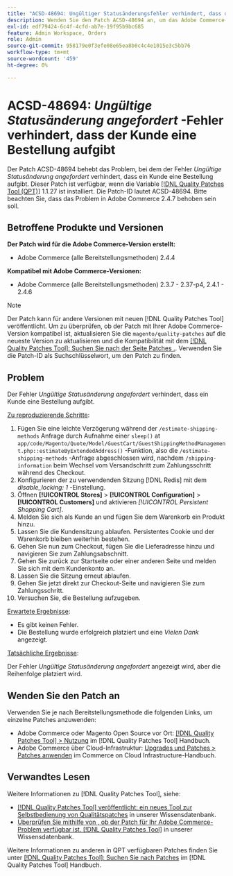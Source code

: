 ```yaml
---
title: "ACSD-48694: Ungültiger Statusänderungsfehler verhindert, dass der Kunde eine Bestellung aufgibt."
description: Wenden Sie den Patch ACSD-48694 an, um das Adobe Commerce-Problem zu beheben, bei dem der Fehler *Ungültige Statusänderung angefordert* verhindert, dass ein Kunde eine Bestellung aufgibt.
exl-id: edf79424-6c4f-4cfd-ab7e-19f95b9bc685
feature: Admin Workspace, Orders
role: Admin
source-git-commit: 958179e0f3efe08e65ea8b0c4c4e1015e3c5bb76
workflow-type: tm+mt
source-wordcount: '459'
ht-degree: 0%

---
```


# ACSD-48694: *Ungültige Statusänderung angefordert* -Fehler verhindert, dass der Kunde eine Bestellung aufgibt

Der Patch ACSD-48694 behebt das Problem, bei dem der Fehler *Ungültige Statusänderung angefordert* verhindert, dass ein Kunde eine Bestellung aufgibt. Dieser Patch ist verfügbar, wenn die Variable [[!DNL Quality Patches Tool (QPT)]](/help/announcements/adobe-commerce-announcements/magento-quality-patches-released-new-tool-to-self-serve-quality-patches.md) 1.1.27 ist installiert. Die Patch-ID lautet ACSD-48694. Bitte beachten Sie, dass das Problem in Adobe Commerce 2.4.7 behoben sein soll.

## Betroffene Produkte und Versionen

**Der Patch wird für die Adobe Commerce-Version erstellt:**

* Adobe Commerce (alle Bereitstellungsmethoden) 2.4.4

**Kompatibel mit Adobe Commerce-Versionen:**

* Adobe Commerce (alle Bereitstellungsmethoden) 2.3.7 - 2.37-p4, 2.4.1 - 2.4.6

>[!NOTE]
>
>Der Patch kann für andere Versionen mit neuen [!DNL Quality Patches Tool] veröffentlicht. Um zu überprüfen, ob der Patch mit Ihrer Adobe Commerce-Version kompatibel ist, aktualisieren Sie die `magento/quality-patches` auf die neueste Version zu aktualisieren und die Kompatibilität mit dem [[!DNL Quality Patches Tool]: Suchen Sie nach der Seite Patches .](https://experienceleague.adobe.com/tools/commerce-quality-patches/index.html). Verwenden Sie die Patch-ID als Suchschlüsselwort, um den Patch zu finden.

## Problem

Der Fehler *Ungültige Statusänderung angefordert* verhindert, dass ein Kunde eine Bestellung aufgibt.

<u>Zu reproduzierende Schritte</u>:

1. Fügen Sie eine leichte Verzögerung während der `/estimate-shipping-methods` Anfrage durch Aufnahme einer `sleep()` at `app/code/Magento/Quote/Model/GuestCart/GuestShippingMethodManagement.php::estimateByExtendedAddress()` -Funktion, also die `/estimate-shipping-methods` -Anfrage abgeschlossen wird, nachdem `/shipping-information` beim Wechsel vom Versandschritt zum Zahlungsschritt während des Checkout.
1. Konfigurieren der zu verwendenden Sitzung [!DNL Redis] mit dem *disable_locking: 1* -Einstellung.
1. Öffnen **[!UICONTROL Stores]** > **[!UICONTROL Configuration]** > **[!UICONTROL Customers]** und aktivieren *[!UICONTROL Persistent Shopping Cart]*.
1. Melden Sie sich als Kunde an und fügen Sie dem Warenkorb ein Produkt hinzu.
1. Lassen Sie die Kundensitzung ablaufen. Persistentes Cookie und der Warenkorb bleiben weiterhin bestehen.
1. Gehen Sie nun zum Checkout, fügen Sie die Lieferadresse hinzu und navigieren Sie zum Zahlungsabschnitt.
1. Gehen Sie zurück zur Startseite oder einer anderen Seite und melden Sie sich mit dem Kundenkonto an.
1. Lassen Sie die Sitzung erneut ablaufen.
1. Gehen Sie jetzt direkt zur Checkout-Seite und navigieren Sie zum Zahlungsschritt.
1. Versuchen Sie, die Bestellung aufzugeben.

<u>Erwartete Ergebnisse</u>:

* Es gibt keinen Fehler.
* Die Bestellung wurde erfolgreich platziert und eine *Vielen Dank* angezeigt.

<u>Tatsächliche Ergebnisse</u>:

Der Fehler *Ungültige Statusänderung angefordert* angezeigt wird, aber die Reihenfolge platziert wird.

## Wenden Sie den Patch an

Verwenden Sie je nach Bereitstellungsmethode die folgenden Links, um einzelne Patches anzuwenden:

* Adobe Commerce oder Magento Open Source vor Ort: [[!DNL Quality Patches Tool] > Nutzung](https://experienceleague.adobe.com/docs/commerce-operations/tools/quality-patches-tool/usage.html) im [!DNL Quality Patches Tool] Handbuch.
* Adobe Commerce über Cloud-Infrastruktur: [Upgrades und Patches > Patches anwenden](https://experienceleague.adobe.com/docs/commerce-cloud-service/user-guide/develop/upgrade/apply-patches.html) im Commerce on Cloud Infrastructure-Handbuch.

## Verwandtes Lesen

Weitere Informationen zu [!DNL Quality Patches Tool], siehe:

* [[!DNL Quality Patches Tool] veröffentlicht: ein neues Tool zur Selbstbedienung von Qualitätspatches](/help/announcements/adobe-commerce-announcements/magento-quality-patches-released-new-tool-to-self-serve-quality-patches.md) in unserer Wissensdatenbank.
* [Überprüfen Sie mithilfe von , ob der Patch für Ihr Adobe Commerce-Problem verfügbar ist. [!DNL Quality Patches Tool]](/help/support-tools/patches-available-in-qpt-tool/check-patch-for-magento-issue-with-magento-quality-patches.md) in unserer Wissensdatenbank.

Weitere Informationen zu anderen in QPT verfügbaren Patches finden Sie unter [[!DNL Quality Patches Tool]: Suchen Sie nach Patches](https://experienceleague.adobe.com/tools/commerce-quality-patches/index.html) im [!DNL Quality Patches Tool] Handbuch.
